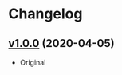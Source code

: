 # Changelog

## [v1.0.0](https://github.com/mxpwt/delit/releases/tag/v1.0.0) (2020-04-05)

- Original
